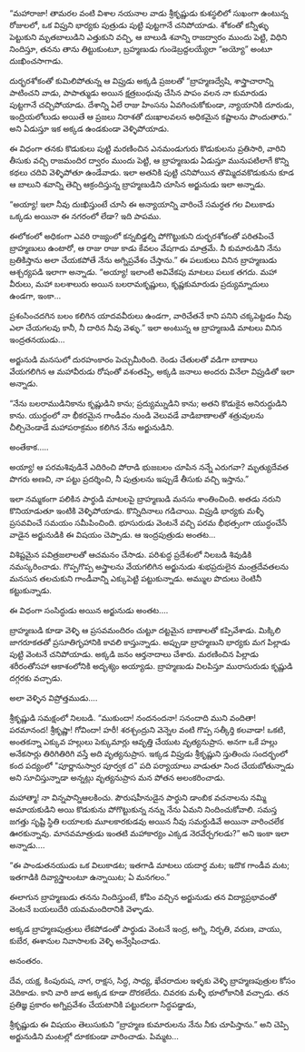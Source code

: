 ﻿“మహారాజా! తామరల వంటి విశాల నయనాల వాడు శ్రీకృష్ణుడు కుశస్థలిలో సుఖంగా ఉంటున్న రోజులలో, ఒక విప్రుని భార్యకు పుత్రుడు పుట్టి పుట్టగానే చనిపోయాడు. శోకంతో కన్నీళ్ళు పెట్టుకుని మృతబాలుడిని ఎత్తుకుని వచ్చి, ఆ బాలుడి శవాన్ని రాజద్వారం ముందు పెట్టి, విధిని నిందిస్తూ, తనను తాను తిట్టుకుంటూ, బ్రహ్మణుడు గుండెబ్రద్దలయ్యేలా “అయ్యో” అంటూ దుఃఖించసాగాడు. 

దుర్భరశోకంతో కుమిలిపోతున్న ఆ విప్రుడు అక్కడి ప్రజలతో “బ్రాహ్మణద్వేషి, శాస్త్రాచారాన్ని పాటించని వాడు, పాపాత్ముడు అయిన క్షత్రబంధువు చేసిన పాపం వలన నా కుమారుడు పుట్టగానే చచ్చిపోయాడు. దేశాన్ని ఏలే రాజు హింసను ఏవగించుకోకుండా, న్యాయానికి దూరుడు, ఇంద్రియలోలుడు అయితే ఆ ప్రజలు నిరాశతో దుఃఖాలవలన అధికమైన కష్టాలను పొందుతారు.” అని ఏడుస్తూ ఇక అక్కడ ఉండకుండా వెళ్ళిపోయాడు. 

ఈ విధంగా తనకు కొడుకులు పుట్టి మరణించిన ఎనమండుగురు కొడుకులను ప్రతిసారి, వారిని తీసుకు వచ్చి రాజమందిర ద్వారం ముందు పెట్టి, ఆ బ్రాహ్మణుడు ఏడుస్తూ మునుపటిలాగే కొన్ని కథలు చదివి వెళ్ళిపోతూ ఉండేవాడు. ఇలా అతనికి పుట్టి చనిపోయిన తొమ్మిదవకొడుకును కూడ ఆ బాలుని శవాన్ని తెచ్చి ఆక్రందిస్తున్న బ్రాహ్మణుడిని చూసిన అర్జునుడు ఇలా అన్నాడు. 

“అయ్యా! ఇలా నీవు దుఃఖిస్తుంటే చూసి ఈ అన్యాయాన్ని వారించే సమర్ధత గల విలుకాడు ఒక్కడు అయినా ఈ నగరంలో లేడా? ఇది పాపము. 

ఈలోకంలో అధికంగా ఎవరి రాజ్యంలో కన్నబిడ్డల్ని పోగొట్టుకుని దుర్భరశోకంతో పరితపించే బ్రాహ్మణులు ఉంటారో, ఆ రాజు రాజు కాడు కేవలం వేషగాడు మాత్రమే. నీ కుమారుడిని నేను బ్రతికిస్తాను అలా చేయకపోతే నేను అగ్నిప్రవేశం చేస్తాను.” ఈ పలుకులు వినిన బ్రాహ్మణుడు ఆశ్చర్యపడి ఇలాగా అన్నాడు. “అయ్యా! ఇలాంటి అవివేకపు మాటలు పలుక తగదు. మహా వీరులు, మహా బలశాలురు అయిన బలరామకృష్ణులు, కృష్ణకుమారుడు ప్రద్యుమ్నాదులు ఉండగా, ఇంకా... 

ప్రశంసించదగిన బలం కలిగిన యాదవవీరులు ఉండగా, వారిచేతనే కాని పనిని చక్కపెట్టడం నీవు ఎలా చేయగలవు కానీ, నీ దారిన నీవు వెళ్ళు.” ఇలా అంటున్న ఆ బ్రాహ్మణుడి మాటలు వినిన ఇంద్రతనయుడు... 

అర్జునుడి మనసులో దురహంకారం పెచ్చుమీరింది. రెండు చేతులతో వడిగా బాణాలు వేయగలిగిన ఆ మహావీరుడు రోషంతో వశంతప్పి, అక్కడి జనాలు అందరు వినేలా విప్రుడితో ఇలా అన్నాడు. 

“నేను బలరాముడినికాను కృష్ణుడిని కాను; ప్రద్యుమ్నుడిని కాను; అతని కొడుకైన అనిరుద్ధుడిని కాను. యుద్ధంలో నా భీకరమైన గాండీవం నుండి వెలువడే వాడిబాణాలతో శత్రువులను చీల్చిచెండాడే మహాపరాక్రమం కలిగిన నేను అర్జునుడిని. 

అంతేకాక..... 

అయ్యా! ఆ పరమశివుడినే ఎదిరించి పోరాడి భుజబలం చూపిన నన్నే ఎరుగవా? మృత్యుదేవత పొగరు అణచి, నా పట్టు ప్రదర్శించి, నీ పుత్రులను ఇప్పుడే తీసుకు వచ్చి ఇస్తాను.” 

ఇలా నమ్మకంగా పలికిన పార్థుడి మాటలపై బ్రాహ్మణుడి మనసు శాంతించింది. అతడు నరుని కొనియాడుతూ ఇంటికి వెళ్ళిపోయాడు. కొన్నిదినాలు గడిచాయి. విప్రుడి భార్యకు మళ్ళీ ప్రసవవించే సమయం సమీపించింది. భూసురుడు వెంటనే వచ్చి పరమ భీభత్సంగా యుద్ధంచేసే వాడైన అర్జునుడికి ఈ విషయం చెప్పాడు. ఆ ఇంద్రపుత్రుడు అంతట... 

విశిష్టమైన పవిత్రజలాలతో ఆచమనం చేసాడు. పరిశుద్ధ ప్రదేశంలో నిలబడి శివుడికి నమస్కరించాడు. గొప్పగొప్ప అస్త్రాలను వేయగలిగిన అర్జునుడు శుభప్రదులైన మంత్రదేవతలను మనసున తలచుకుని గాండీవాన్ని ఎక్కుపెట్టి పట్టుకున్నాడు. అమ్ముల పొదులు రెంటినీ కట్టుకున్నాడు. 

ఈ విధంగా సంసిద్ధుడు అయిన అర్జునుడు అంతట.... 

బ్రాహ్మణుడి కూడా వెళ్ళి ఆ ప్రసవమందిరం చుట్టూ దట్టమైన బాణాలతో కప్పివేశాడు. మిక్కిలి జాగరూకతతో ప్రసూతిగృహానికి కావలి కాస్తున్నాడు. అప్పుడా బ్రాహ్మణుని భార్యకు మగ పిల్లాడు పుట్టి వెంటనే చనిపోయాడు. అక్కడి జనం ఆర్తనాదాలు చేశారు. మరణించిన పిల్లాడు శరీరంతోసహా ఆకాశంలోనికి అదృశ్యం అయ్యాడు. బ్రాహ్మణుడు విలపిస్తూ మురాసురుడు కృష్ణుడి దగ్గరకు వచ్చాడు. 

అలా వెళ్ళిన విప్రోత్తముడు.... 

శ్రీకృష్ణుడి సమక్షంలో నిలబడి. “ముకుందా! నందనందనా! సనందాది ముని వందితా! పరమానంద! శ్రీకృష్ణా! గోవిందా! హరీ! శరశ్చంద్రుని వెన్నెల వంటి గొప్ప సత్కీర్తి కలవాడా!
ఒకటి, అంతకన్నా ఎక్కువ హల్లులు పెక్కుమార్లు ఆవృత్తి చేయుట వృత్యనుప్రాస. అనగా ఒకే హల్లు అనేకసార్లు తిరిగితిరిగి వస్తే అది వృత్యనుప్రాస. ఇక్కడ విప్రుడు శ్రీకృష్ణుని స్తుతించు సందర్భంలో కంద పద్యంలో "పూర్ణానుస్వార పూర్వక ద" పది పర్యాయాలు వాడుతూ నింద చేయబోతున్నాడు అని సూచిస్తున్నాడా అన్నట్లు వృత్యనుప్రాస మన పోతన అలంకరించాడు. 

మహాత్మా! నా విన్నపాన్నిఆలకించు. పౌరుషహీనుడైన పార్థుని డాంబిక వచనాలను నమ్మి అమాయకుడిని అయి కొడుకును పోగొట్టుకున్న నన్ను నేను ఏమని నిందించుకోవాలి. సమస్త జగత్తు సృష్టి స్థితి లయాలకు మూలకారకుడవు అయిన నీవు సమర్ధుడివే అయినా వారించలేక ఊరకున్నావు. మానవమాత్రుడు ఇంతటి మహాకార్యం ఎక్కడ నెరవేర్చగలడు?” అని ఇంకా ఇలా అన్నాడు.... 

“ఈ పాండుతనయుడు ఒక విలుకాడట; ఇతగాడి మాటలు యదార్థ మట; ఇదొక గాండీవ మట; ఇతగాడికి దివ్యాస్త్రాలంటూ ఉన్నాయిట; ఏ మనగలం.” 

ఈలాగున బ్రాహ్మణుడు తనను నిందిస్తుంటే, కోపిం వచ్చిన అర్జునుడు తన విద్యాప్రభావంతో వెంటనే బయలుదేరి యమమందిరానికి వెళ్ళాడు. 

అక్కడ బ్రాహ్మణపుత్రులు లేకపోడంతో పార్థుడు వెంటనే ఇంద్ర, అగ్ని, నిరృతి, వరుణ, వాయు, కుబేర, ఈశానుల నివాసాలకు వెళ్ళి అన్వేషించాడు. 

అనంతరం. 

దేవ, యక్ష, కింపురుష, నాగ, రాక్షస, సిద్ధ, సాధ్య, ఖేచరాదుల ఇళ్ళకు వెళ్ళి బ్రాహ్మణపుత్రుల కోసం వెదికాడు. కాని వారి జాడ అక్కడ కూడా దొరకలేదు. చివరకు మళ్ళీ భూలోకానికి వచ్చాడు. తన ప్రతిజ్ఞ ప్రకారం అగ్నిప్రవేశం చేయటానికి పట్టుదలగా సిద్ధపడ్డాడు, 

శ్రీకృష్ణుడు ఈ విషయం తెలుసుకుని “బ్రాహ్మణ కుమారులను నేను నీకు చూపిస్తాను.” అని చెప్పి అర్జునుడిని మంటల్లో దూకకుండా వారించాడు. పిమ్మట... 

